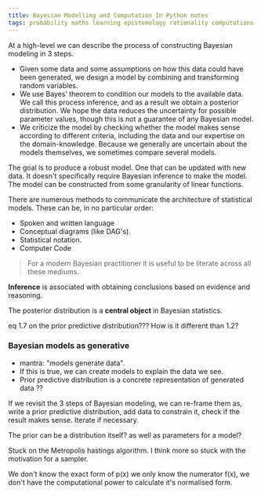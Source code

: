 ```yaml
---
title: Bayesian Modelling and Computation In Python notes
tags: probability maths learning epistemology rationality computations
---
```


At a high-level we can describe the process of constructing Bayesian modeling in 3 steps.

- Given some data and some assumptions on how this data could have been generated, we design a model
  by combining and transforming random variables.
- We use Bayes’ theorem to condition our models to the available data. We call this process
  inference, and as a result we obtain a posterior distribution. We hope the data reduces the
  uncertainty for possible parameter values, though this is not a guarantee of any Bayesian model.
- We criticize the model by checking whether the model makes sense according to different criteria,
  including the data and our expertise on the domain-knowledge. Because we generally are uncertain
  about the models themselves, we sometimes compare several models.

The goal is to produce a robust model. One that can be updated with new data. It doesn't specifically
require Bayesian inference to make the model. The model can be constructed from some granularity of
linear functions.

There are numerous methods to communicate the architecture of statistical models. These can be, in no particular order:

* Spoken and written language
* Conceptual diagrams (like DAG's).
* Statistical notation.
* Computer Code

> For a modern Bayesian practitioner it is useful to be literate across all these mediums.

**Inference** is associated with obtaining conclusions based on evidence and reasoning.

The posterior distribution is a **central object** in Bayesian statistics.

eq 1.7 on the prior predictive distribution??? How is it different than 1.2?

### Bayesian models as generative

* mantra: "models generate data".
* If this is true, we can create models to explain the data we see.
* Prior predictive distribution is a concrete representation of generated data ??

If we revisit the 3 steps of Bayesian modeling, we can re-frame them as, write a prior predictive
distribution, add data to constrain it, check if the result makes sense. Iterate if necessary.


The prior can be a distribution itself? as well as parameters for a model?

Stuck on the Metropolis hastings algorithm. I think more so stuck with the motivation for a sampler.

We don't know the exact form of p(x) we only know the numerator f(x), we don't have the
computational power to calculate it's normalised form.
